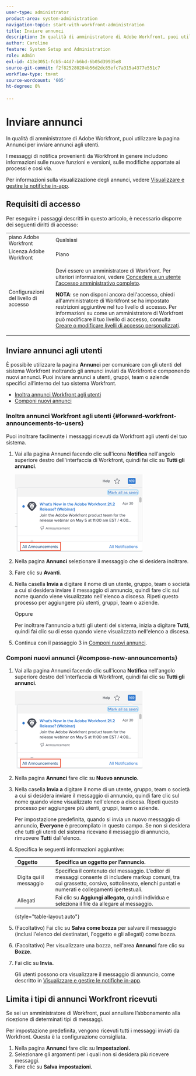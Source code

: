 ```yaml
---
user-type: administrator
product-area: system-administration
navigation-topic: start-with-workfront-administration
title: Inviare annunci
description: In qualità di amministratore di Adobe Workfront, puoi utilizzare la pagina Annunci per inviare annunci agli utenti.
author: Caroline
feature: System Setup and Administration
role: Admin
exl-id: 413e3051-fcb5-44d7-b6bd-6b05d39935e8
source-git-commit: f2f825280204b56d2dc85efc7a315a4377e551c7
workflow-type: tm+mt
source-wordcount: '605'
ht-degree: 0%

---
```


# Inviare annunci

In qualità di amministratore di Adobe Workfront, puoi utilizzare la pagina Annunci per inviare annunci agli utenti.

I messaggi di notifica provenienti da Workfront in genere includono informazioni sulle nuove funzioni e versioni, sulle modifiche apportate ai processi e così via.

Per informazioni sulla visualizzazione degli annunci, vedere [Visualizzare e gestire le notifiche in-app](../../workfront-basics/using-notifications/view-and-manage-in-app-notifications.md).

## Requisiti di accesso

Per eseguire i passaggi descritti in questo articolo, è necessario disporre dei seguenti diritti di accesso:

<table style="table-layout:auto"> 
 <col> 
 <col> 
 <tbody> 
  <tr> 
   <td role="rowheader">piano Adobe Workfront</td> 
   <td>Qualsiasi</td> 
  </tr> 
  <tr> 
   <td role="rowheader">Licenza Adobe Workfront</td> 
   <td>Piano</td> 
  </tr> 
  <tr> 
   <td role="rowheader">Configurazioni del livello di accesso</td> 
   <td> <p>Devi essere un amministratore di Workfront. Per ulteriori informazioni, vedere <a href="../../administration-and-setup/add-users/configure-and-grant-access/grant-a-user-full-administrative-access.md" class="MCXref xref">Concedere a un utente l'accesso amministrativo completo</a>.</p> <p><b>NOTA</b>: se non disponi ancora dell'accesso, chiedi all'amministratore di Workfront se ha impostato restrizioni aggiuntive nel tuo livello di accesso. Per informazioni su come un amministratore di Workfront può modificare il tuo livello di accesso, consulta <a href="../../administration-and-setup/add-users/configure-and-grant-access/create-modify-access-levels.md" class="MCXref xref">Creare o modificare livelli di accesso personalizzati</a>.</p> </td> 
  </tr> 
 </tbody> 
</table>

## Inviare annunci agli utenti

È possibile utilizzare la pagina **Annunci** per comunicare con gli utenti del sistema Workfront inoltrando gli annunci inviati da Workfront e componendo nuovi annunci. Puoi inviare annunci a utenti, gruppi, team o aziende specifici all’interno del tuo sistema Workfront.

* [Inoltra annunci Workfront agli utenti](#forward-workfront-announcements-to-users)
* [Componi nuovi annunci](#compose-new-announcements)

### Inoltra annunci Workfront agli utenti {#forward-workfront-announcements-to-users}

Puoi inoltrare facilmente i messaggi ricevuti da Workfront agli utenti del tuo sistema.

1. Vai alla pagina Annunci facendo clic sull&#39;icona **Notifica** nell&#39;angolo superiore destro dell&#39;interfaccia di Workfront, quindi fai clic su **Tutti gli annunci**.

   ![](assets/announcement-access-350x212.png)

1. Nella pagina **Annunci** selezionare il messaggio che si desidera inoltrare.
1. Fare clic su **Avanti**.
1. Nella casella **Invia a** digitare il nome di un utente, gruppo, team o società a cui si desidera inviare il messaggio di annuncio, quindi fare clic sul nome quando viene visualizzato nell&#39;elenco a discesa. Ripeti questo processo per aggiungere più utenti, gruppi, team o aziende.

   Oppure

   Per inoltrare l&#39;annuncio a tutti gli utenti del sistema, inizia a digitare **Tutti**, quindi fai clic su di esso quando viene visualizzato nell&#39;elenco a discesa.

1. Continua con il passaggio 3 in [Componi nuovi annunci](#compose-new-announcements).

### Componi nuovi annunci {#compose-new-announcements}

1. Vai alla pagina Annunci facendo clic sull&#39;icona **Notifica** nell&#39;angolo superiore destro dell&#39;interfaccia di Workfront, quindi fai clic su **Tutti gli annunci**.

   ![](assets/announcement-access-350x212.png)

1. Nella pagina **Annunci** fare clic su **Nuovo annuncio.**

1. Nella casella **Invia a** digitare il nome di un utente, gruppo, team o società a cui si desidera inviare il messaggio di annuncio, quindi fare clic sul nome quando viene visualizzato nell&#39;elenco a discesa. Ripeti questo processo per aggiungere più utenti, gruppi, team o aziende.

   Per impostazione predefinita, quando si invia un nuovo messaggio di annuncio, **Everyone** è precompilato in questo campo. Se non si desidera che tutti gli utenti del sistema ricevano il messaggio di annuncio, rimuovere **Tutti** dall&#39;elenco.

1. Specifica le seguenti informazioni aggiuntive:

   | Oggetto | Specifica un oggetto per l’annuncio. |
   |---|---|
   | Digita qui il messaggio | Specifica il contenuto del messaggio. L’editor di messaggi consente di includere markup comuni, tra cui grassetto, corsivo, sottolineato, elenchi puntati e numerati e collegamenti ipertestuali. |
   | Allegati | Fai clic su **Aggiungi allegato,** quindi individua e seleziona il file da allegare al messaggio. |

   {style="table-layout:auto"}

1. (Facoltativo) Fai clic su **Salva come bozza** per salvare il messaggio (inclusi l&#39;elenco dei destinatari, l&#39;oggetto e gli allegati) come bozza.

1. (Facoltativo) Per visualizzare una bozza, nell&#39;area **Annunci** fare clic su **Bozze**.

1. Fai clic su **Invia.**

   Gli utenti possono ora visualizzare il messaggio di annuncio, come descritto in [Visualizzare e gestire le notifiche in-app](../../workfront-basics/using-notifications/view-and-manage-in-app-notifications.md).

## Limita i tipi di annunci Workfront ricevuti

Se sei un amministratore di Workfront, puoi annullare l’abbonamento alla ricezione di determinati tipi di messaggi.

Per impostazione predefinita, vengono ricevuti tutti i messaggi inviati da Workfront. Questa è la configurazione consigliata.

1. Nella pagina **Annunci** fare clic su **Impostazioni.**
1. Selezionare gli argomenti per i quali non si desidera più ricevere messaggi.
1. Fare clic su **Salva impostazioni.**
